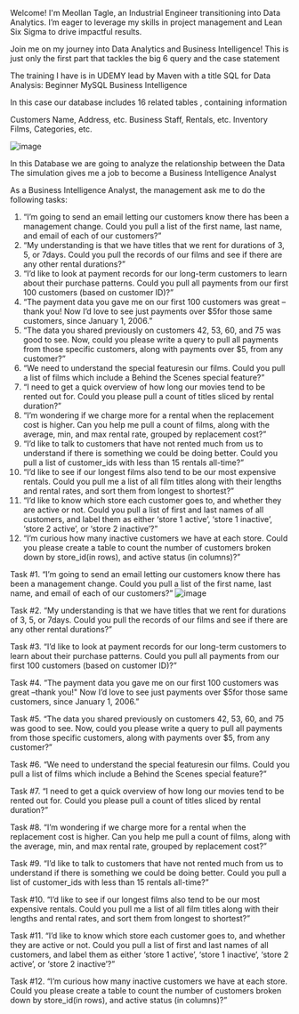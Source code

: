 Welcome! I'm Meollan Tagle, an Industrial Engineer transitioning into Data Analytics. 
I’m eager to leverage my skills in project management and Lean Six Sigma to drive impactful results.

Join me on my journey into Data Analytics and Business Intelligence!
This is just only the first part that tackles the big 6 query and the case statement

The training I have is in UDEMY lead by Maven with a title
SQL for Data Analysis: Beginner MySQL Business Intelligence

In this case our database includes
16 related tables , containing information

Customers Name, Address, etc.
Business Staff, Rentals, etc.
Inventory Films, Categories, etc.

![image](https://github.com/user-attachments/assets/ab18f644-f92b-40a1-9e52-db9c5cb6879d)


In this Database we are going to analyze the relationship between the Data
The simulation gives me a job to become a Business Intelligence Analyst

As a Business Intelligence Analyst, the management ask me to do the following tasks:
1.	“I’m going to send an email letting our customers know there has been a management change. Could you pull a list of the first name, last name, and email of each of our customers?”
2.	“My understanding is that we have titles that we rent for durations of 3, 5, or 7days. Could you pull the records of our films and see if there are any other rental durations?”
3.	“I’d like to look at payment records for our long-term customers to learn about their purchase patterns. Could you pull all payments from our first 100 customers (based on customer ID)?”
4.	“The payment data you gave me on our first 100 customers was great –thank you! Now I’d love to see just payments over $5for those same customers, since January 1, 2006.”  
5.	“The data you shared previously on customers 42, 53, 60, and 75 was good to see. Now, could you please write a query to pull all payments from those specific customers, along with payments over $5, from any customer?”
6.	“We need to understand the special featuresin our films. Could you pull a list of films which include a Behind the Scenes special feature?”
7.	“I need to get a quick overview of how long our movies tend to be rented out for. Could you please pull a count of titles sliced by rental duration?”
8.	“I’m wondering if we charge more for a rental when the replacement cost is higher. Can you help me pull a count of films, along with the average, min, and max rental rate, grouped by replacement cost?”
9.	“I’d like to talk to customers that have not rented much from us to understand if there is something we could be doing better. Could you pull a list of customer_ids with less than 15 rentals all-time?”
10.	“I’d like to see if our longest films also tend to be our most expensive rentals. Could you pull me a list of all film titles along with their lengths and rental rates, and sort them from longest to shortest?”
11.	“I’d like to know which store each customer goes to, and whether they are active or not. Could you pull a list of first and last names of all customers, and label them as either ‘store 1 active’, ‘store 1 inactive’, ‘store 2 active’, or ‘store 2 inactive’?”
12.	“I’m curious how many inactive customers we have at each store. Could you please create a table to count the number of customers broken down by store_id(in rows), and active status (in columns)?”

Task #1.	“I’m going to send an email letting our customers know there has been a management change. 
Could you pull a list of the first name, last name, and email of each of our customers?”
![image](https://github.com/user-attachments/assets/8c3dfb1c-9f8b-407c-bfcb-e266c28d75b7)

Task #2.	“My understanding is that we have titles that we rent for durations of 3, 5, or 7days. 
Could you pull the records of our films and see if there are any other rental durations?”

Task #3.	“I’d like to look at payment records for our long-term customers to learn about their purchase patterns. 
Could you pull all payments from our first 100 customers (based on customer ID)?”

Task #4.	“The payment data you gave me on our first 100 customers was great –thank you!"
Now I’d love to see just payments over $5for those same customers, since January 1, 2006.”  

Task #5.	“The data you shared previously on customers 42, 53, 60, and 75 was good to see. 
Now, could you please write a query to pull all payments from those specific customers, along with payments over $5, from any customer?”

Task #6.	“We need to understand the special featuresin our films.
Could you pull a list of films which include a Behind the Scenes special feature?”

Task #7.	“I need to get a quick overview of how long our movies tend to be rented out for. 
Could you please pull a count of titles sliced by rental duration?”

Task #8.	“I’m wondering if we charge more for a rental when the replacement cost is higher. 
Can you help me pull a count of films, along with the average, min, and max rental rate, grouped by replacement cost?”

Task #9.	“I’d like to talk to customers that have not rented much from us to understand if there is something we could be doing better. 
Could you pull a list of customer_ids with less than 15 rentals all-time?”

Task #10.	“I’d like to see if our longest films also tend to be our most expensive rentals. 
Could you pull me a list of all film titles along with their lengths and rental rates, and sort them from longest to shortest?”

Task #11.	“I’d like to know which store each customer goes to, and whether they are active or not. 
Could you pull a list of first and last names of all customers, and label them as either ‘store 1 active’, ‘store 1 inactive’, ‘store 2 active’, or ‘store 2 inactive’?”

Task #12.	“I’m curious how many inactive customers we have at each store. 
Could you please create a table to count the number of customers broken down by store_id(in rows), and active status (in columns)?”

